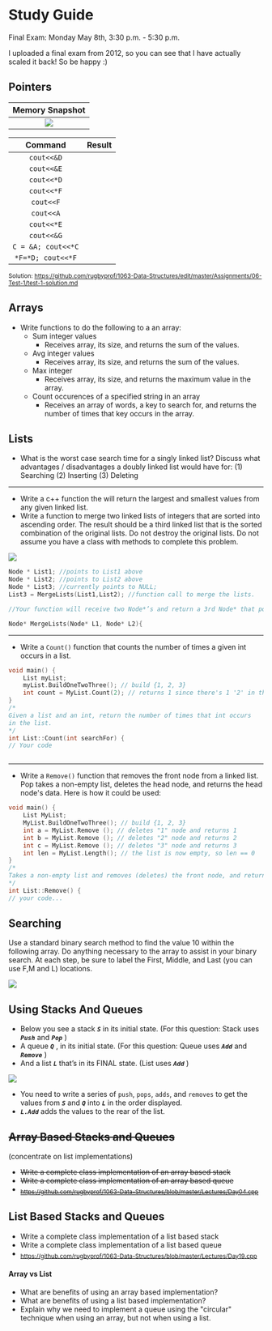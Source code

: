 # Study Guide
Final Exam: Monday May 8th, 3:30 p.m. - 5:30 p.m.

I uploaded a final exam from 2012, so you can see that I have actually scaled it back! So be happy :) 

## Pointers

| Memory Snapshot |
|:-------------:|
| ![](https://d3vv6lp55qjaqc.cloudfront.net/items/1s0J3A0J2T3i1l0p2g2b/pointer_memory.png?X-CloudApp-Visitor-Id=1094421) |

| Command           | Result |
|:-----------------:|:------:|
|  `cout<<&D`       |    |
|  `cout<<&E`       |  |
|  `cout<<*D`       |    |
|  `cout<<*F`       |    |
|  `cout<<F`        |    |
|  `cout<<A`        |        |
|  `cout<<*E`       |     |
| `cout<<&G`        |      |
| `C = &A; cout<<*C`|        |
|  `*F=*D; cout<<*F`|        |

<sub>Solution: https://github.com/rugbyprof/1063-Data-Structures/edit/master/Assignments/06-Test-1/test-1-solution.md</sub>

## Arrays
- Write functions to do the following to a an array:
    - Sum integer values 
        - Receives array, its size, and returns the sum of the values.
    - Avg integer values
        - Receives array, its size, and returns the sum of the values.
    - Max integer
        - Receives array, its size, and returns the maximum value in the array.
    - Count occurences of a specified string in an array
        - Receives an array of words, a key to search for, and returns the number of times that key occurs in the array.


## Lists

- What is the worst case search time for a singly linked list? Discuss what advantages / disadvantages a doubly linked list would have for: (1) Searching (2) Inserting (3) Deleting

-----

- Write a c++ function the will return the largest and smallest values from any given linked list.
 - Write a function to merge two linked lists of integers that are sorted into ascending order. The result should be a third linked list that is the sorted combination of the original lists. Do not destroy the original lists. Do not assume you have a class with methods to complete this problem.
 
 ![](https://d3vv6lp55qjaqc.cloudfront.net/items/2k1B1k2J0J0L221g2I2a/Image%202017-05-03%20at%202.26.48%20PM.png?X-CloudApp-Visitor-Id=1094421)
 
 ```cpp
Node * List1; //points to List1 above
Node * List2; //points to List2 above
Node * List3; //currently points to NULL;
List3 = MergeLists(List1,List2); //function call to merge the lists.

//Your function will receive two Node*’s and return a 3rd Node* that points to your new merged list.

Node* MergeLists(Node* L1, Node* L2){


```
-----

- Write a `Count()` function that counts the number of times a given int occurs in a list.

```cpp
void main() {
    List myList;
    myList.BuildOneTwoThree(); // build {1, 2, 3}
    int count = MyList.Count(2); // returns 1 since there's 1 '2' in the list
}
/*
Given a list and an int, return the number of times that int occurs
in the list.
*/
int List::Count(int searchFor) {
// Your code



```
-----

- Write a `Remove()` function that removes the front node from a linked list. Pop takes a non-empty list, deletes the head node, and returns the head node's data. Here is how it could be used:

```cpp
void main() {
    List MyList;
    MyList.BuildOneTwoThree(); // build {1, 2, 3}
    int a = MyList.Remove (); // deletes "1" node and returns 1
    int b = MyList.Remove (); // deletes "2" node and returns 2
    int c = MyList.Remove (); // deletes "3" node and returns 3
    int len = MyList.Length(); // the list is now empty, so len == 0
}
/*
Takes a non-empty list and removes (deletes) the front node, and returns the data which was in that node.
*/
int List::Remove() {
// your code...


```

## Searching 

Use a standard binary search method to find the value 10  within the following array. Do anything necessary to the array to assist in your binary search. At each step, be sure to label the First, Middle, and Last (you can use F,M and L) locations. 

![](https://d3vv6lp55qjaqc.cloudfront.net/items/1M0N0K1h3N0O2T291I3Z/Image%202017-05-03%20at%209.01.01%20PM.png?X-CloudApp-Visitor-Id=1094421)

## Using Stacks And Queues
- Below you see a stack ***`S`*** in its initial state. (For this question: Stack uses ***`Push`*** and ***`Pop`*** )
- A queue ***`Q`*** , in its initial state. (For this question: Queue uses ***`Add`*** and ***`Remove`*** )
- And a list ***`L`*** that’s in its FINAL state. (List uses ***`Add`*** )

![](https://d3vv6lp55qjaqc.cloudfront.net/items/091O2N250w1c2h0S0e1W/Image%202017-05-03%20at%208.49.23%20PM.png?X-CloudApp-Visitor-Id=1094421)

- You need to write a series of `push`, `pops`, `adds`, and `removes` to get the values from ***`S`*** and ***`Q`*** into ***`L`*** in the order displayed. 
- ***`L.Add`*** adds the values to the rear of the list.

## ~~Array Based Stacks and Queues~~
(concentrate on list implementations)
- ~~Write a complete class implementation of an array based stack~~
- ~~Write a complete class implementation of an array based queue~~
- ~~<sub>https://github.com/rugbyprof/1063-Data-Structures/blob/master/Lectures/Day04.cpp</sub>~~

## List Based Stacks and Queues

- Write a complete class implementation of a list based stack
- Write a complete class implementation of a list based queue
- <sub>https://github.com/rugbyprof/1063-Data-Structures/blob/master/Lectures/Day19.cpp</sub>

#### Array vs List
- What are benefits of using an array based implementation?
- What are benefits of using a list based implementation?
- Explain why we need to implement a queue using the "circular" technique when using an array, but not when using a list.


